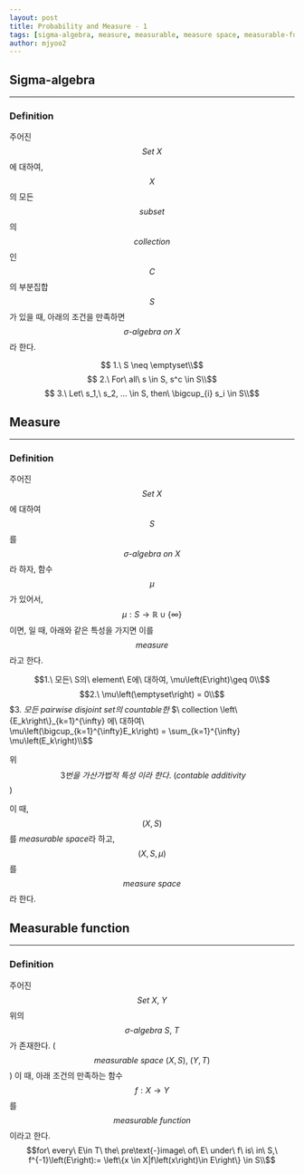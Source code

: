 ```yaml
---
layout: post
title: Probability and Measure - 1
tags: [sigma-algebra, measure, measurable, measure space, measurable-function]
author: mjyoo2
---
```


## Sigma-algebra
---
### Definition
주어진 $$Set\ X$$에 대하여, $$X$$의 모든 $$subset$$의 $$collection$$인 $$C$$의 부분집합 $$S$$가 있을 때, 아래의 조건을 만족하면 $$\sigma\text{-}algebra\ on\ X$$라 한다.

$$ 1.\ S \neq \emptyset\\$$
$$ 2.\ For\ all\ s \in S, s^c \in S\\$$
$$ 3.\ Let\ s_1,\ s_2, ... \in S, then\ \bigcup_{i} s_i \in S\\$$

## Measure
---
### Definition
주어진 $$Set\ X$$에 대하여 $$S$$를 $$\sigma\text{-}algebra\ on\ X$$라 하자, 함수 $$\mu$$가 있어서, $$\mu : S \to \mathbb{R} \cup \left\{\infty\right\}$$이면, 일 때, 아래와 같은 특성을 가지면 이를 $$measure$$라고 한다.

$$1.\ 모든\ S의\ element\ E에\ 대하여, \mu\left(E\right)\geq 0\\$$
$$2.\ \mu\left(\emptyset\right) = 0\\$$
$$3.\ 모든\ pairwise\ disjoint\ set의\ countable한$ $\ collection \left\{E_k\right\}_{k=1}^{\infty} 에\ 대하여\ \mu\left(\bigcup_{k=1}^{\infty}E_k\right) = \sum_{k=1}^{\infty} \mu\left(E_k\right)\\$$

위$$\ 3번을\ 가산가법적\ 특성\ 이라\ 한다.\ (contable\ additivity$$)

이 때, $$\left(X, S\right)$$ 를 $measurable\ space$라 하고, $$\left(X, S, \mu\right)$$ 를 $$measure\ space$$라 한다.

## Measurable function
---
### Definition
주어진 $$Set\ X,\ Y$$ 위의 $$\sigma\text{-}algebra\ S,\ T$$ 가 존재한다. ($$measurable\ space\ (X, S),\ (Y, T)$$) 이 때, 아래 조건의 만족하는 함수 $$f: X \to Y$$ 를 $$measurable\ function$$이라고 한다.
$$for\ every\ E\in T\ the\ pre\text{-}image\ of\ E\ under\ f\ is\ in\ S,\ f^{-1}\left(E\right):= \left\{x \in X|f\left(x\right)\in E\right\} \in S\\$$
